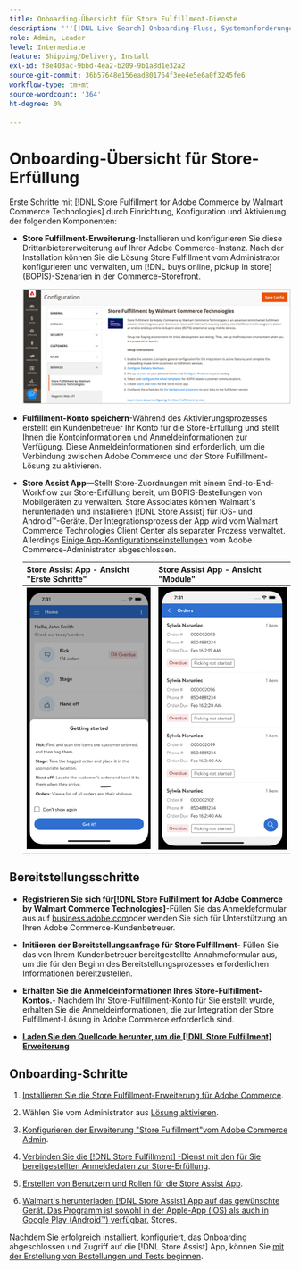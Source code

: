 ```yaml
---
title: Onboarding-Übersicht für Store Fulfillment-Dienste
description: '''[!DNL Live Search] Onboarding-Fluss, Systemanforderungen, Begrenzungen und Einschränkungen."'
role: Admin, Leader
level: Intermediate
feature: Shipping/Delivery, Install
exl-id: f8e403ac-9bbd-4ea2-b209-9b1a8d1e32a2
source-git-commit: 36b57648e156ead801764f3ee4e5e6a0f3245fe6
workflow-type: tm+mt
source-wordcount: '364'
ht-degree: 0%

---
```


# Onboarding-Übersicht für Store-Erfüllung

Erste Schritte mit [!DNL Store Fulfillment for Adobe Commerce by Walmart Commerce Technologies] durch Einrichtung, Konfiguration und Aktivierung der folgenden Komponenten:

- **Store Fulfillment-Erweiterung**-Installieren und konfigurieren Sie diese Drittanbietererweiterung auf Ihrer Adobe Commerce-Instanz. Nach der Installation können Sie die Lösung Store Fulfillment vom Administrator konfigurieren und verwalten, um [!DNL buys online, pickup in store] (BOPIS)-Szenarien in der Commerce-Storefront.

  ![[!DNL Store Fulfillment Service] Konfiguration in der Admin-Ansicht](assets/store-fulfillment-admin-home.png)

- **Fulfillment-Konto speichern**-Während des Aktivierungsprozesses erstellt ein Kundenbetreuer Ihr Konto für die Store-Erfüllung und stellt Ihnen die Kontoinformationen und Anmeldeinformationen zur Verfügung. Diese Anmeldeinformationen sind erforderlich, um die Verbindung zwischen Adobe Commerce und der Store Fulfillment-Lösung zu aktivieren.

- **Store Assist App**—Stellt Store-Zuordnungen mit einem End-to-End-Workflow zur Store-Erfüllung bereit, um BOPIS-Bestellungen von Mobilgeräten zu verwalten. Store Associates können Walmart&#39;s herunterladen und installieren [!DNL Store Assist] für iOS- und Android™-Geräte. Der Integrationsprozess der App wird vom Walmart Commerce Technologies Client Center als separater Prozess verwaltet. Allerdings [Einige App-Konfigurationseinstellungen](user-setup.md) vom Adobe Commerce-Administrator abgeschlossen.

  | Store Assist App - Ansicht &quot;Erste Schritte&quot; | Store Assist App - Ansicht &quot;Module&quot; |
  |-------------------------------------------------------------------------------------------------------------|-----------------------------------------------------------------------------------------------|
  | ![[!DNL Store Assist App Getting Started] Ansicht auf Mobilgerät](assets/store-assist-get-started-small.png) | ![[!DNL Store Assist App Orders view] auf einem Mobilgerät](assets/store-assist-orders-small.png) |

## Bereitstellungsschritte

- **Registrieren Sie sich für[!DNL Store Fulfillment for Adobe Commerce by Walmart Commerce Technologies]**-Füllen Sie das Anmeldeformular aus auf [business.adobe.com](https://business.adobe.com/resources/store-fulfillment.html)oder wenden Sie sich für Unterstützung an Ihren Adobe Commerce-Kundenbetreuer.

- **Initiieren der Bereitstellungsanfrage für Store Fulfillment**- Füllen Sie das von Ihrem Kundenbetreuer bereitgestellte Annahmeformular aus, um die für den Beginn des Bereitstellungsprozesses erforderlichen Informationen bereitzustellen.

- **Erhalten Sie die Anmeldeinformationen Ihres Store-Fulfillment-Kontos.**- Nachdem Ihr Store-Fulfillment-Konto für Sie erstellt wurde, erhalten Sie die Anmeldeinformationen, die zur Integration der Store Fulfillment-Lösung in Adobe Commerce erforderlich sind.

- **[Laden Sie den Quellcode herunter, um die [!DNL Store Fulfillment] Erweiterung](install.md)**

## Onboarding-Schritte

1. [Installieren Sie die Store Fulfillment-Erweiterung für Adobe Commerce](install.md).

1. Wählen Sie vom Administrator aus [Lösung aktivieren](enable-general.md).

1. [Konfigurieren der Erweiterung &quot;Store Fulfillment&quot;vom Adobe Commerce Admin](service-config-settings-overview.md).

1. [Verbinden Sie die [!DNL Store Fulfillment] -Dienst mit den für Sie bereitgestellten Anmeldedaten zur Store-Erfüllung](connect-set-up-service.md).

1. [Erstellen von Benutzern und Rollen für die Store Assist App](user-setup.md).

1. [Walmart&#39;s herunterladen [!DNL Store Assist] App auf das gewünschte Gerät. Das Programm ist sowohl in der Apple-App (iOS) als auch in Google Play (Android™) verfügbar.](app-setup.md) Stores.

Nachdem Sie erfolgreich installiert, konfiguriert, das Onboarding abgeschlossen und Zugriff auf die [!DNL Store Assist] App, können Sie [mit der Erstellung von Bestellungen und Tests beginnen](test-and-deploy.md).
